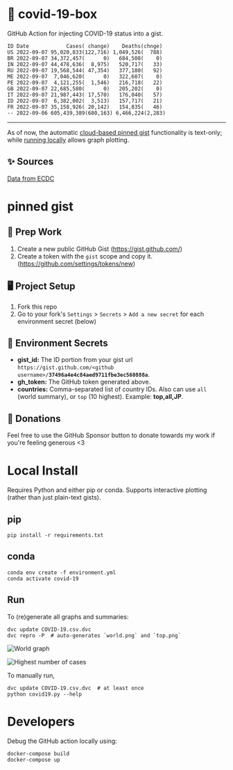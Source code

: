 # 🏥 covid-19-box

GitHub Action for injecting COVID-19 status into a gist.

```
ID Date            Cases( change)    Deaths(chnge)
US 2022-09-07 95,020,833(122,716) 1,049,526(  788)
BR 2022-09-07 34,372,457(      0)   684,508(    0)
IN 2022-09-07 44,478,636(  8,975)   520,717(   33)
RU 2022-09-07 19,568,544( 47,354)   377,180(   92)
ME 2022-09-07  7,046,620(      0)   322,607(    0)
PE 2022-09-07  4,121,255(  1,546)   216,718(   22)
GB 2022-09-07 22,685,580(      0)   205,202(    0)
IT 2022-09-07 21,987,443( 17,570)   176,040(   57)
ID 2022-09-07  6,382,002(  3,513)   157,717(   21)
FR 2022-09-07 35,158,926( 20,142)   154,835(   46)
-- 2022-09-06 605,439,389(680,163) 6,466,224(2,283)
```

---

As of now, the automatic [cloud-based pinned gist](#pinned-gist) functionality is text-only;
while [running locally](#local-install) allows graph plotting.

## ✨ Sources

[Data from ECDC](https://www.ecdc.europa.eu/en/publications-data/download-todays-data-geographic-distribution-covid-19-cases-worldwide)

# pinned gist

## 🎒 Prep Work
1. Create a new public GitHub Gist (https://gist.github.com/)
1. Create a token with the `gist` scope and copy it. (https://github.com/settings/tokens/new)

## 🖥 Project Setup
1. Fork this repo
1. Go to your fork's `Settings` > `Secrets` > `Add a new secret` for each environment secret (below)

## 🤫 Environment Secrets
- **gist_id:** The ID portion from your gist url `https://gist.github.com/<github username>/`**`37496a4e4c84aed9711fbe3ec560888a`**.
- **gh_token:** The GitHub token generated above.
- **countries:** Comma-separated list of country IDs. Also can use `all` (world summary), or `top` (10 highest). Example: **top,all,JP**.

## 💸 Donations

Feel free to use the GitHub Sponsor button to donate towards my work if you're feeling generous <3

# Local Install

Requires Python and either pip or conda. Supports interactive plotting (rather than just plain-text gists).

## pip

```
pip install -r requirements.txt
```

## conda

```
conda env create -f environment.yml
conda activate covid-19
```

## Run

To (re)generate all graphs and summaries:

```
dvc update COVID-19.csv.dvc
dvc repro -P  # auto-generates `world.png` and `top.png`
```

![World graph](world.png)

![Highest number of cases](top.png)

To manually run,

```
dvc update COVID-19.csv.dvc  # at least once
python covid19.py --help
```

# Developers

Debug the GitHub action locally using:

```
docker-compose build
docker-compose up
```
